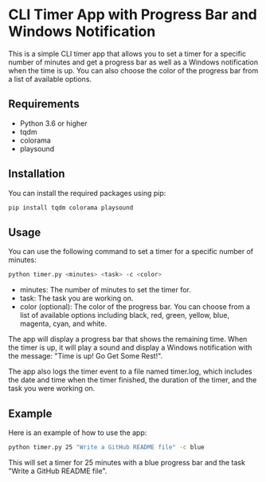 
# CLI Timer App with Progress Bar and Windows Notification

This is a simple CLI timer app that allows you to set a timer for a specific number of minutes and get a progress bar as well as a Windows notification when the time is up. You can also choose the color of the progress bar from a list of available options.

## Requirements
- Python 3.6 or higher
- tqdm
- colorama
- playsound

## Installation

You can install the required packages using pip:

```bash
pip install tqdm colorama playsound
```

## Usage

You can use the following command to set a timer for a specific number of minutes:

```bash
python timer.py <minutes> <task> -c <color>

```
   
   
- minutes: The number of minutes to set the timer for.
- task: The task you are working on.
- color (optional): The color of the progress bar. You can choose from a list of available options including black, red, green, yellow, blue, magenta, cyan, and white.

The app will display a progress bar that shows the remaining time. When the timer is up, it will play a sound and display a Windows notification with the message:
 "Time is up! Go Get Some Rest!".

The app also logs the timer event to a file named timer.log, which includes the date and time when the timer finished, the duration of the timer, and the task you were working on.

## Example

Here is an example of how to use the app:

```bash
python timer.py 25 "Write a GitHub README file" -c blue
```
This will set a timer for 25 minutes with a blue progress bar and the task "Write a GitHub README file".

